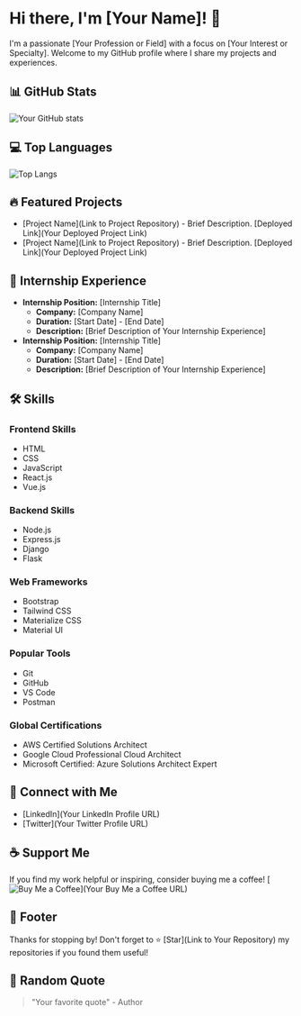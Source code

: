 <!-- Your Name or Project Title -->
# Hi there, I'm [Your Name]! 👋

<!-- Brief Description -->
I'm a passionate [Your Profession or Field] with a focus on [Your Interest or Specialty]. Welcome to my GitHub profile where I share my projects and experiences.

<!-- GitHub Stats -->
## 📊 GitHub Stats
![Your GitHub stats](https://github-readme-stats.vercel.app/api?username=YourGitHubUsername&show_icons=true&theme=radical)

<!-- Top Languages -->
## 💻 Top Languages
![Top Langs](https://github-readme-stats.vercel.app/api/top-langs/?username=YourGitHubUsername&layout=compact&theme=radical)

<!-- Featured Projects -->
## 🔥 Featured Projects
- [Project Name](Link to Project Repository) - Brief Description. [Deployed Link](Your Deployed Project Link)
- [Project Name](Link to Project Repository) - Brief Description. [Deployed Link](Your Deployed Project Link)

<!-- Internship Experience -->
## 🚀 Internship Experience
- **Internship Position:** [Internship Title]
  - **Company:** [Company Name]
  - **Duration:** [Start Date] - [End Date]
  - **Description:** [Brief Description of Your Internship Experience]
- **Internship Position:** [Internship Title]
  - **Company:** [Company Name]
  - **Duration:** [Start Date] - [End Date]
  - **Description:** [Brief Description of Your Internship Experience]

<!-- Skills -->
## 🛠️ Skills
### Frontend Skills
- HTML
- CSS
- JavaScript
- React.js
- Vue.js

### Backend Skills
- Node.js
- Express.js
- Django
- Flask

### Web Frameworks
- Bootstrap
- Tailwind CSS
- Materialize CSS
- Material UI

### Popular Tools
- Git
- GitHub
- VS Code
- Postman

### Global Certifications
- AWS Certified Solutions Architect
- Google Cloud Professional Cloud Architect
- Microsoft Certified: Azure Solutions Architect Expert

<!-- Connect with Me -->
## 🌟 Connect with Me
- [LinkedIn](Your LinkedIn Profile URL)
- [Twitter](Your Twitter Profile URL)

<!-- Support Me -->
## ☕ Support Me
If you find my work helpful or inspiring, consider buying me a coffee!
[![Buy Me a Coffee](https://img.shields.io/badge/Buy%20Me%20a%20Coffee-donate-orange.svg)](Your Buy Me a Coffee URL)

<!-- Footer -->
## 📝 Footer
Thanks for stopping by! Don't forget to ⭐️ [Star](Link to Your Repository) my repositories if you found them useful!

<!-- Random Quote -->
## 🧠 Random Quote
> "Your favorite quote" - Author
